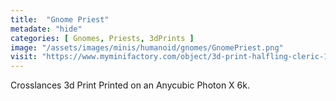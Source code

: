 ```yaml
---
title:  "Gnome Priest"
metadate: "hide"
categories: [ Gnomes, Priests, 3dPrints ]
image: "/assets/images/minis/humanoid/gnomes/GnomePriest.png"
visit: "https://www.myminifactory.com/object/3d-print-halfling-cleric-196273"
---
```

Crosslances 3d Print
Printed on an Anycubic Photon X 6k.